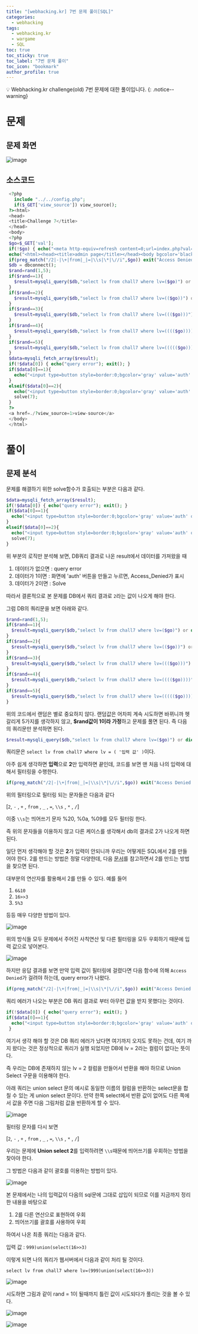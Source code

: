 ```yaml
---
title: "[webhacking.kr] 7번 문제 풀이[SQL]"
categories:
  - webhacking
tags:
  - webhacking.kr
  - wargame
  - SQL
toc: true
toc_sticky: true
toc_label: "7번 문제 풀이"
toc_icon: "bookmark"
author_profile: true
---
```


💡 Webhacking.kr challenge(old) 7번 문제에 대한 풀이입니다.
{: .notice--warning}

# 문제

## 문제 화면
![image](https://user-images.githubusercontent.com/33647663/149808614-5431b303-9015-4639-84a1-046ed8aa84ba.png)

## 소스코드
 ```php
  <?php
    include "../../config.php";
    if($_GET['view_source']) view_source();
  ?><html>
  <head>
  <title>Challenge 7</title>
  </head>
  <body>
  <?php
  $go=$_GET['val'];
  if(!$go) { echo("<meta http-equiv=refresh content=0;url=index.php?val=1>"); }
  echo("<html><head><title>admin page</title></head><body bgcolor='black'><font size=2 color=gray><b><h3>Admin page</h3></b><p>");
  if(preg_match("/2|-|\+|from|_|=|\\s|\*|\//i",$go)) exit("Access Denied!");
  $db = dbconnect();
  $rand=rand(1,5);
  if($rand==1){
    $result=mysqli_query($db,"select lv from chall7 where lv=($go)") or die("nice try!");
  }
  if($rand==2){
    $result=mysqli_query($db,"select lv from chall7 where lv=(($go))") or die("nice try!");
  }
  if($rand==3){
    $result=mysqli_query($db,"select lv from chall7 where lv=((($go)))") or die("nice try!");
  }
  if($rand==4){
    $result=mysqli_query($db,"select lv from chall7 where lv=(((($go))))") or die("nice try!");
  }
  if($rand==5){
    $result=mysqli_query($db,"select lv from chall7 where lv=((((($go)))))") or die("nice try!");
  }
  $data=mysqli_fetch_array($result);
  if(!$data[0]) { echo("query error"); exit(); }
  if($data[0]==1){
    echo("<input type=button style=border:0;bgcolor='gray' value='auth' onclick=\"alert('Access_Denied!')\"><p>");
  }
  elseif($data[0]==2){
    echo("<input type=button style=border:0;bgcolor='gray' value='auth' onclick=\"alert('Hello admin')\"><p>");
    solve(7);
  }
  ?>
  <a href=./?view_source=1>view-source</a>
  </body>
  </html>

 ```

# 풀이

## 문제 분석
  문제를 해결하기 위한 solve함수가 호출되는 부분은 다음과 같다.
  ```php
  $data=mysqli_fetch_array($result);
  if(!$data[0]) { echo("query error"); exit(); }
  if($data[0]==1){
    echo("<input type=button style=border:0;bgcolor='gray' value='auth' onclick=\"alert('Access_Denied!')\"><p>");
  }
  elseif($data[0]==2){
    echo("<input type=button style=border:0;bgcolor='gray' value='auth' onclick=\"alert('Hello admin')\"><p>");
    solve(7);
  }
  ```

  위 부분의 로직만 분석해 보면, DB쿼리 결과로 나온 result에서 데이터를 가져왔을 때
  1. 데이터가 없으면 : query error
  2. 데이터가 1이면 : 화면에 'auth' 버튼을 만들고 누르면, Access_Denied가 표시
  3. 데이터가 2이면 : Solve


  따라서 결론적으로 본 문제를 DB에서 쿼리 결과로 ```2```라는 값이 나오게 해야 한다.

  그럼 DB의 쿼리문을 보면 아래와 같다.

  ```php
  $rand=rand(1,5);
  if($rand==1){
    $result=mysqli_query($db,"select lv from chall7 where lv=($go)") or die("nice try!");
  }
  if($rand==2){
    $result=mysqli_query($db,"select lv from chall7 where lv=(($go))") or die("nice try!");
  }
  if($rand==3){
    $result=mysqli_query($db,"select lv from chall7 where lv=((($go)))") or die("nice try!");
  }
  if($rand==4){
    $result=mysqli_query($db,"select lv from chall7 where lv=(((($go))))") or die("nice try!");
  }
  if($rand==5){
    $result=mysqli_query($db,"select lv from chall7 where lv=((((($go)))))") or die("nice try!");
  }
  ```
  위의 코드에서 랜덤은 별로 중요하지 않다. 랜덤값은 어차피 계속 시도하면 바뀌니까 헷갈리게 5가지를 생각하지 않고, **$rand값이 1이라 가정**하고 문제를 풀면 된다. 즉 다음의 쿼리문만 분석하면 된다.

  ```php
  $result=mysqli_query($db,"select lv from chall7 where lv=($go)") or die("nice try!");
  ```

  쿼리문은 ```select lv from chall7 where lv = ( '입력 값' )```이다. 

  아주 쉽게 생각하면 **입력**으로 **2**만 입력하면 끝인데, 코드를 보면 맨 처음 나의 입력에 대해서 필터링을 수행한다.


  ```php
  if(preg_match("/2|-|\+|from|_|=|\\s|\*|\//i",$go)) exit("Access Denied!");
  ```

  위의 필터링으로 필터링 되는 문자들은 다음과 같다

  [```2```,  ```-``` , ```+``` , ```from``` , ```_``` , ```=```, ```\\s``` , ```*``` , ```/```] 
  
  이중 ```\\s```는 띄어쓰기 문자 %20, %0a, %09를 모두 필터링 한다.

  즉 위의 문자들을 이용하지 않고 다른 케이스를 생각해서 db의 결과로 2가 나오게 하면 된다.

  일단 먼저 생각해야 할 것은 **2**가 입력이 안되니까 우리는 어떻게든 SQL에서 2를 만들어야 한다. 2를 만드는 방법은 정말 다양한데, 다음 [문서](https://dev.mysql.com/doc/refman/8.0/en/built-in-function-reference.html)를 참고하면서 2를 만드는 방법을 찾으면 된다.

  대부분의 연산자를 활용해서 2를 만들 수 있다. 예를 들어
  1.  ```6&10```
  2.  ```16>>3```
  3.  ```5%3``` 
  
  등등 매우 다양한 방법이 있다.

  ![image](https://user-images.githubusercontent.com/33647663/149812309-8fb3df36-6670-4372-9865-f14aff488886.png)

  위의 방식들 모두 문제에서 주어진 사칙연산 및 다른 필터링을 모두 우회하기 때문에 입력 값으로 넣어본다.
  
   ![image](https://user-images.githubusercontent.com/33647663/149812667-53fcc91b-6a63-4fca-8137-bdb66b3b4ea2.png)

   하지만 응답 결과를 보면 만약 입력 값이 필터링에 걸렸다면 다음 함수에 의해 ```Access Denied```가 걸려야 하는데, query error가 나왔다. 

   ```php
   if(preg_match("/2|-|\+|from|_|=|\\s|\*|\//i",$go)) exit("Access Denied!");
   ```
   

   쿼리 에러가 나오는 부분은 DB 쿼리 결과로 부터 아무런 값을 받지 못했다는 것이다. 
  ```php
  if(!$data[0]) { echo("query error"); exit(); }
  if($data[0]==1){
    echo("<input type=button style=border:0;bgcolor='gray' value='auth' onclick=\"alert('Access_Denied!')\"><p>");
   }
  ```

  여기서 생각 해야 할 것은 DB 쿼리 에러가 났다면 여기까지 오지도 못하는 건데, 여기 까지 왔다는 것은 정상적으로 쿼리가 실행 되었지만 DB에 lv = 2라는 컬럼이 없다는 뜻이다.

  즉 우리는 DB에 존재하지 않는 lv = 2 컬럼을 만들어서 반환을 해야 하므로 Union Select 구문을 이용해야 한다.
  
  아래 쿼리는 union select 문의 예시로 동일한 이름의 컬럼을 반환하는 select문을 합칠 수 있는 게 union select 문이다. 만약 한쪽 select에서 반환 값이 없어도 다른 쪽에서 값을 주면 다음 그림처럼 값을 반환하게 할 수 있다. 

  ![image](https://user-images.githubusercontent.com/33647663/149813559-d4e0e174-ddfa-45f7-b459-dc5911f1c899.png)

  필터링 문자를 다시 보면

  [```2```,  ```-``` , ```+``` , ```from``` , ```_``` , ```=```, ```\\s``` , ```*``` , ```/```] 

  우리는 문제에 **Union select 2**를 입력하려면 ```\\s```때문에 띄어쓰기를 우회하는 방법을 찾아야 한다. 

  그 방법은 다음과 같이 괄호를 이용하는 방법이 있다.

  ![image](https://user-images.githubusercontent.com/33647663/149814231-dea3c75d-0d04-4081-9aa4-568adb50128a.png)

  본 문제에서는 나의 입력값이 다음의 sql문에 그대로 삽입이 되므로 이를 지금까지 정리한 내용을 바탕으로 
  1. 2를 다른 연산으로 표현하여 우회 
  2. 띄어쓰기를 괄호를 사용하여 우회

  하여서 나온 최종 쿼리는 다음과 같다.

  입력 값 : ```999)union(select(16>>3)```

  이렇게 되면 나의 쿼리가 웹서버에서 다음과 같이 처리 될 것이다.

  ```select lv from chall7 where lv=(999)union(select(16>>3))```

 ![image](https://user-images.githubusercontent.com/33647663/149814989-2dfb6017-df23-40a6-8546-4e3cf30ea013.png)

 시도하면 그림과 같이 rand = 1이 될때까지 틀린 값이 시도되다가 풀리는 것을 볼 수 있다.

 ![image](https://user-images.githubusercontent.com/33647663/149815187-48b06321-a39a-448b-b727-1784597f3f58.png)

 ![image](https://user-images.githubusercontent.com/33647663/149815433-b44317c3-aeea-4fd9-8ff7-0206c535e8a5.png)

 

   

  

 
  

